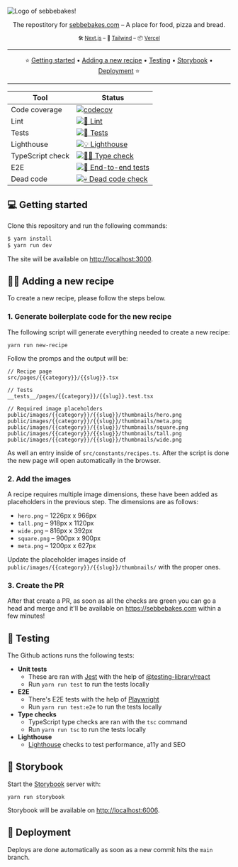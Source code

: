 ![Logo of sebbebakes!](https://i.imgur.com/zwVABcA.png)

<p align="center">
  The repostitory for <a href="https://sebbebakes.com">sebbebakes.com</a> – A place for food, pizza and bread.
</p>

<p align="center">
  <sub>🛠️ <a href="https://nextjs.org">Next.js</a>  – 💅 <a href="https://tailwindcss.com">Tailwind</a>  – 📦 <a href="https://vercel.com">Vercel</a></sub>
</p>

---

<p align="center">
  ⭐️ <a href="#getting-started">Getting started</a> • <a href="#adding-a-new-recipe">Adding a new recipe</a> • <a href="#testing">Testing</a> • <a href="#storybook">Storybook</a> • <a href="#deployment">Deployment</a> ⭐️
</p>

---

| Tool             | Status                                                                                                                                                                                               |
| ---------------- | ---------------------------------------------------------------------------------------------------------------------------------------------------------------------------------------------------- |
| Code coverage    | [![codecov](https://codecov.io/gh/sebastianekstrom/sebbebakes/branch/main/graph/badge.svg?token=83G7VKF6FS)](https://codecov.io/gh/sebastianekstrom/sebbebakes)                                      |
| Lint             | [![💅 Lint](https://github.com/sebastianekstrom/sebbebakes/actions/workflows/lint.yml/badge.svg)](https://github.com/sebastianekstrom/sebbebakes/actions/workflows/lint.yml)                         |
| Tests            | [![🧪 Tests](https://github.com/sebastianekstrom/sebbebakes/actions/workflows/test.yml/badge.svg)](https://github.com/sebastianekstrom/sebbebakes/actions/workflows/test.yml)                        |
| Lighthouse       | [![💡 Lighthouse](https://github.com/sebastianekstrom/sebbebakes/actions/workflows/lighthouse.yml/badge.svg)](https://github.com/sebastianekstrom/sebbebakes/actions/workflows/lighthouse.yml)       |
| TypeScript check | [![🕵🏻 Type check](https://github.com/sebastianekstrom/sebbebakes/actions/workflows/type-check.yml/badge.svg)](https://github.com/sebastianekstrom/sebbebakes/actions/workflows/type-check.yml)       |
| E2E              | [![👀 End-to-end tests](https://github.com/sebastianekstrom/sebbebakes/actions/workflows/playwright.yml/badge.svg)](https://github.com/sebastianekstrom/sebbebakes/actions/workflows/playwright.yml) |
| Dead code        | [![💀 Dead code check](https://github.com/sebastianekstrom/sebbebakes/actions/workflows/dead-code.yml/badge.svg)](https://github.com/sebastianekstrom/sebbebakes/actions/workflows/dead-code.yml)    |

## 💻 Getting started

Clone this repository and run the following commands:

```bash
$ yarn install
$ yarn run dev
```

The site will be available on [http://localhost:3000](http://localhost:3000).

## 🧑‍🍳 Adding a new recipe

To create a new recipe, please follow the steps below.

### 1. Generate boilerplate code for the new recipe

The following script will generate everything needed to create a new recipe:

```
yarn run new-recipe
```

Follow the promps and the output will be:

```tsx
// Recipe page
src/pages/{{category}}/{{slug}}.tsx

// Tests
__tests__/pages/{{category}}/{{slug}}.test.tsx

// Required image placeholders
public/images/{{category}}/{{slug}}/thumbnails/hero.png
public/images/{{category}}/{{slug}}/thumbnails/meta.png
public/images/{{category}}/{{slug}}/thumbnails/square.png
public/images/{{category}}/{{slug}}/thumbnails/tall.png
public/images/{{category}}/{{slug}}/thumbnails/wide.png
```

As well an entry inside of `src/constants/recipes.ts`. After the script is done the new page will open automatically in the browser.

### 2. Add the images

A recipe requires multiple image dimensions, these have been added as placeholders in the previous step. The dimensions are as follows:

- `hero.png` – 1226px x 966px
- `tall.png` – 918px x 1120px
- `wide.png` – 816px x 392px
- `square.png` – 900px x 900px
- `meta.png` – 1200px x 627px

Update the placeholder images inside of `public/images/{{category}}/{{slug}}/thumbnails/` with the proper ones.

### 3. Create the PR

After that create a PR, as soon as all the checks are green you can go a head and merge and it'll be available on https://sebbebakes.com within a few minutes!

## 🧪 Testing

The Github actions runs the following tests:

- **Unit tests**
  - These are ran with [Jest](https://jestjs.io/) with the help of [@testing-library/react](https://testing-library.com/docs/react-testing-library/intro/)
  - Run `yarn run test` to run the tests locally
- **E2E**
  - There's E2E tests with the help of [Playwright](https://playwright.dev/)
  - Run `yarn run test:e2e` to run the tests locally
- **Type checks**
  - TypeScript type checks are ran with the `tsc` command
  - Run `yarn run tsc` to run the tests locally
- **Lighthouse**
  - [Lighthouse](https://github.com/GoogleChrome/lighthouse) checks to test performance, a11y and SEO

## 🎨 Storybook

Start the [Storybook](https://storybook.js.org/) server with:

```
yarn run storybook
```

Storybook will be available on [http://localhost:6006](http://localhost:6006).

## 🚢 Deployment

Deploys are done automatically as soon as a new commit hits the `main` branch.

